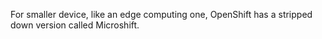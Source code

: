 For smaller device, like an edge computing one, OpenShift has a stripped down version called Microshift.